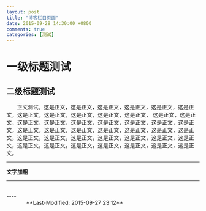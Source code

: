 ```yaml
---
layout: post
title: "博客栏目页面"
date: 2015-09-28 14:30:00 +0800
comments: true
categories: [测试]
---
```

# 一级标题测试

## 二级标题测试

&#160; &#160; &#160; &#160;正文测试。这是正文，这是正文，这是正文，这是正文，这是正文，这是正文，这是正文，这是正文，这是正文，这是正文，这是正文，<!--more-->
这是正文，这是正文，这是正文，这是正文，这是正文，这是正文，这是正文，这是正文，这是正文，这是正文，这是正文，这是正文，这是正文，这是正文，这是正文，这是正文，这是正文，这是正文，这是正文，这是正文，这是正文，这是正文，这是正文，这是正文，这是正文，这是正文，这是正文，这是正文，这是正文，这是正文。

----

**文字加粗**

****


<br />
----
&#160; &#160; &#160; &#160; &#160; &#160; &#160; &#160; &#160; &#160; &#160; &#160; &#160; &#160; &#160; &#160; &#160; &#160; &#160; &#160; &#160; &#160; &#160; &#160; &#160; &#160; &#160; &#160; &#160; &#160; &#160; &#160; &#160; &#160; &#160; &#160; &#160; &#160; &#160; &#160; &#160; &#160; &#160; &#160; &#160; &#160; &#160; &#160; &#160; &#160; &#160; &#160; &#160; &#160; &#160; &#160; &#160; &#160; &#160; &#160; &#160; &#160; &#160; &#160; &#160; &#160; &#160;**Last-Modified: 2015-09-27 23:12**
